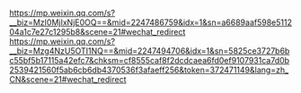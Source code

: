 https://mp.weixin.qq.com/s?__biz=MzI0MjIxNjE0OQ==&mid=2247486759&idx=1&sn=a6689aaf598e511204a1c7e27c1295b8&scene=21#wechat_redirect
https://mp.weixin.qq.com/s?__biz=Mzg4NzU5OTI1NQ==&mid=2247494706&idx=1&sn=5825ce3727b6bc55bf5b17115a42efc7&chksm=cf8555caf8f2dcdcaea6fd0ef9107931ca7d0b2539421560f5ab6cb6db4370536f3afaeff256&token=372471149&lang=zh_CN&scene=21#wechat_redirect